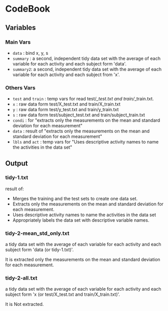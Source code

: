 # CodeBook

## Variables

### Main Vars
* `data` : bind x, y, s
* `summary` : a second, independent tidy data set with the average of each variable for each activity and each subject form 'data'.
* `summary2`: a second, independent tidy data set with the average of each variable for each activity and each subject from 'x'.


### Others Vars
* `test` and `train` : temp vars for read test/*_test.txt and train/*_train.txt. 
* `x` : raw data form test/X_test.txt and train/X_train.txt
* `y` : raw data form test/y_test.txt and train/y_train.txt
* `s` : raw data form test/subject_test.txt and train/subject_train.txt
* `condi` : for  "extracts only the measurements on the mean and standard deviation for each measurement"
* `data` : result of  "extracts only the measurements on the mean and standard deviation for each measurement"
* `lbls` and `act` : temp vars for "Uses descriptive activity names to name the activities in the data set"



## Output

### tidy-1.txt 
result of:
   * Merges the training and the test sets to create one data set.
   * Extracts only the measurements on the mean and standard deviation for each measurement. 
   * Uses descriptive activity names to name the activities in the data set
   * Appropriately labels the data set with descriptive variable names. 


### tidy-2-mean_std_only.txt
a tidy data set with the average of each variable for each activity and each subject form 'data (or tidy-1.txt)'.

It is extracted only the measurements on the mean and standard deviation for each measurement.


### tidy-2-all.txt
a tidy data set with the average of each variable for each activity and each subject form 'x (or test/X_test.txt and train/X_train.txt)'.

It is Not extracted.
